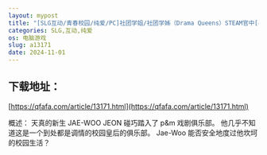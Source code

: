 ```yaml
---
layout: mypost
title: "[SLG互动/青春校园/纯爱/PC]社团学姐/社团学姊（Drama Queens）STEAM官中[4G/移动/百度]"
categories: SLG,互动,纯爱
os: 电脑游戏
slug: a13171
date: 2024-11-01
---
```


## 下载地址：

[https://qfafa.com/article/13171.html](https://qfafa.com/article/13171.html)

概述：
天真的新生 JAE-WOO JEON 碰巧踏入了 p&amp;m 戏剧俱乐部。
他几乎不知道这是一个到处都是调情的校园皇后的俱乐部。
Jae-Woo 能否安全地度过他坎坷的校园生活？